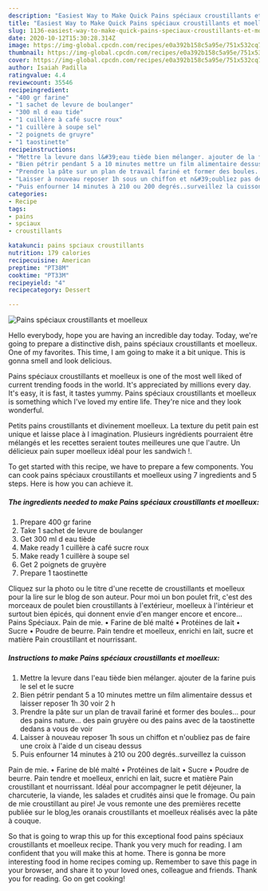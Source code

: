 ```yaml
---
description: "Easiest Way to Make Quick Pains spéciaux croustillants et moelleux"
title: "Easiest Way to Make Quick Pains spéciaux croustillants et moelleux"
slug: 1136-easiest-way-to-make-quick-pains-speciaux-croustillants-et-moelleux
date: 2020-10-12T15:30:28.314Z
image: https://img-global.cpcdn.com/recipes/e0a392b158c5a95e/751x532cq70/pains-speciaux-croustillants-et-moelleux-photo-principale-de-la-recette.jpg
thumbnail: https://img-global.cpcdn.com/recipes/e0a392b158c5a95e/751x532cq70/pains-speciaux-croustillants-et-moelleux-photo-principale-de-la-recette.jpg
cover: https://img-global.cpcdn.com/recipes/e0a392b158c5a95e/751x532cq70/pains-speciaux-croustillants-et-moelleux-photo-principale-de-la-recette.jpg
author: Isaiah Padilla
ratingvalue: 4.4
reviewcount: 35546
recipeingredient:
- "400 gr farine"
- "1 sachet de levure de boulanger"
- "300 ml d eau tide"
- "1 cuillère à café sucre roux"
- "1 cuillère à soupe sel"
- "2 poignets de gruyre"
- "1 taostinette"
recipeinstructions:
- "Mettre la levure dans l&#39;eau tiède bien mélanger. ajouter de la farine puis le sel et le sucre"
- "Bien pétrir pendant 5 a 10 minutes mettre un film alimentaire dessus et laisser reposer 1h 30 voir 2 h"
- "Prendre la pâte sur un plan de travail fariné et former des boules... pour des pains nature... des pain gruyère ou des pains avec de la taostinette dedans a vous de voir"
- "Laisser à nouveau reposer 1h sous un chiffon et n&#39;oubliez pas de faire une croix à l&#39;aide d un ciseau dessus"
- "Puis enfourner 14 minutes à 210 ou 200 degrés..surveillez la cuisson"
categories:
- Recipe
tags:
- pains
- spciaux
- croustillants

katakunci: pains spciaux croustillants 
nutrition: 179 calories
recipecuisine: American
preptime: "PT38M"
cooktime: "PT33M"
recipeyield: "4"
recipecategory: Dessert

---
```



![Pains spéciaux croustillants et moelleux](https://img-global.cpcdn.com/recipes/e0a392b158c5a95e/751x532cq70/pains-speciaux-croustillants-et-moelleux-photo-principale-de-la-recette.jpg)

Hello everybody, hope you are having an incredible day today. Today, we're going to prepare a distinctive dish, pains spéciaux croustillants et moelleux. One of my favorites. This time, I am going to make it a bit unique. This is gonna smell and look delicious.

Pains spéciaux croustillants et moelleux is one of the most well liked of current trending foods in the world. It's appreciated by millions every day. It's easy, it is fast, it tastes yummy. Pains spéciaux croustillants et moelleux is something which I've loved my entire life. They're nice and they look wonderful.

Petits pains croustillants et divinement moelleux. La texture du petit pain est unique et laisse place à l imagination. Plusieurs ingrédients pourraient être mélangés et les recettes seraient toutes meilleures une que l&#39;autre. Un délicieux pain super moelleux idéal pour les sandwich !.


To get started with this recipe, we have to prepare a few components. You can cook pains spéciaux croustillants et moelleux using 7 ingredients and 5 steps. Here is how you can achieve it.

<!--inarticleads1-->

##### The ingredients needed to make Pains spéciaux croustillants et moelleux:

1. Prepare 400 gr farine
1. Take 1 sachet de levure de boulanger
1. Get 300 ml d eau tiède
1. Make ready 1 cuillère à café sucre roux
1. Make ready 1 cuillère à soupe sel
1. Get 2 poignets de gruyère
1. Prepare 1 taostinette


Cliquez sur la photo ou le titre d&#39;une recette de croustillants et moelleux pour la lire sur le blog de son auteur. Pour moi un bon poulet frit, c&#39;est des morceaux de poulet bien croustillants à l&#39;extérieur, moelleux à l&#39;intérieur et surtout bien épicés, qui donnent envie d&#39;en manger encore et encore… Pains Spéciaux. Pain de mie. • Farine de blé malté • Protéines de lait • Sucre • Poudre de beurre. Pain tendre et moelleux, enrichi en lait, sucre et matière Pain croustillant et nourrissant. 

<!--inarticleads2-->

##### Instructions to make Pains spéciaux croustillants et moelleux:

1. Mettre la levure dans l&#39;eau tiède bien mélanger. ajouter de la farine puis le sel et le sucre
1. Bien pétrir pendant 5 a 10 minutes mettre un film alimentaire dessus et laisser reposer 1h 30 voir 2 h
1. Prendre la pâte sur un plan de travail fariné et former des boules... pour des pains nature... des pain gruyère ou des pains avec de la taostinette dedans a vous de voir
1. Laisser à nouveau reposer 1h sous un chiffon et n&#39;oubliez pas de faire une croix à l&#39;aide d un ciseau dessus
1. Puis enfourner 14 minutes à 210 ou 200 degrés..surveillez la cuisson


Pain de mie. • Farine de blé malté • Protéines de lait • Sucre • Poudre de beurre. Pain tendre et moelleux, enrichi en lait, sucre et matière Pain croustillant et nourrissant. Idéal pour accompagner le petit déjeuner, la charcuterie, la viande, les salades et crudités ainsi que le fromage. Ou pain de mie croustillant au pire! Je vous remonte une des premières recette publiée sur le blog,les oranais croustillants et moelleux réalisés avec la pâte à couque. 

So that is going to wrap this up for this exceptional food pains spéciaux croustillants et moelleux recipe. Thank you very much for reading. I am confident that you will make this at home. There is gonna be more interesting food in home recipes coming up. Remember to save this page in your browser, and share it to your loved ones, colleague and friends. Thank you for reading. Go on get cooking!
